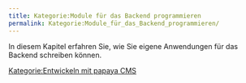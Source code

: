 ```yaml
---
title: Kategorie:Module für das Backend programmieren
permalink: Kategorie:Module_für_das_Backend_programmieren/
---
```


In diesem Kapitel erfahren Sie, wie Sie eigene Anwendungen für das Backend schreiben können.

[Kategorie:Entwickeln mit papaya CMS](Kategorie:Entwickeln_mit_papaya_CMS )